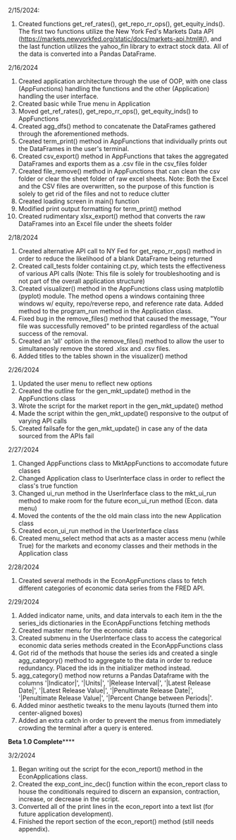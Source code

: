 2/15/2024:
1) Created functions get_ref_rates(), get_repo_rr_ops(), get_equity_inds(). The first two functions utilize the New York Fed's Markets Data API (https://markets.newyorkfed.org/static/docs/markets-api.html#/), and the last function utilizes the yahoo_fin library to extract stock data. All of the data is converted into a Pandas DataFrame.

2/16/2024
1) Created application architecture through the use of OOP, with one class (AppFunctions) handling the functions and the other (Application) handling the user interface.
2) Created basic while True menu in Application
3) Moved get_ref_rates(), get_repo_rr_ops(), get_equity_inds() to AppFunctions
4) Created agg_dfs() method to concatenate the DataFrames gathered through the aforementioned methods.
5) Created term_print() method in AppFunctions that individually prints out the DataFrames in the user's terminal.
6) Created csv_export() method in AppFunctions that takes the aggregated DataFrames and exports them as a .csv file in the csv_files folder
7) Created file_remove() method in AppFunctions that can clean the csv folder or clear the sheet folder of raw excel sheets. Note: Both the Excel and the CSV files are overwritten, so the purpose of this function is solely to get rid of the files and not to reduce clutter
8) Created loading screen in main() function
9) Modified print output formatting for term_print() method
10) Created rudimentary xlsx_export() method that converts the raw DataFrames into an Excel file under the sheets folder

2/18/2024
1) Created alternative API call to NY Fed for get_repo_rr_ops() method in order to reduce the likelihood of a blank DataFrame being returned
2) Created call_tests folder containing ct.py, which tests the effectiveness of various API calls (Note: This file is solely for troubleshooting and is not part of the overall application structure)
3) Created visualizer() method in the AppFunctions class using matplotlib (pyplot) module. The method opens a windows containing three windows w/ equity, repo/reverse repo, and reference rate data. Added method to the program_run method in the Application class.
4) Fixed bug in the remove_files() method that caused the message, "Your file was successfully removed" to be printed regardless of the actual success of the removal.
5) Created an 'all' option in the remove_files() method to allow the user to simultaneosly remove the stored .xlsx and .csv files.
6) Added titles to the tables shown in the visualizer() method

2/26/2024
1) Updated the user menu to reflect new options
2) Created the outline for the gen_mkt_update() method in the AppFunctions class
3) Wrote the script for the market report in the gen_mkt_update() method
4) Made the script within the gen_mkt_update() responsive to the output of varying API calls
5) Created failsafe for the gen_mkt_update() in case any of the data sourced from the APIs fail

2/27/2024
1) Changed AppFunctions class to MktAppFunctions to accomodate future classes
2) Changed Application class to UserInterface class in order to reflect the class's true function
3) Changed ui_run method in the UserInferface class to the mkt_ui_run method to make room for the future econ_ui_run method (Econ. data menu)
4) Moved the contents of the the old main class into the new Application class
5) Created econ_ui_run method in the UserInterface class
6) Created menu_select method that acts as a master access menu (while True) for the markets and economy classes and their methods in the Application class 

2/28/2024
1) Created several methods in the EconAppFunctions class to fetch different categories of economic data series from the FRED API.

2/29/2024
1) Added indicator name, units, and data intervals to each item in the the series_ids dictionaries in the EconAppFunctions fetching methods
2) Created master menu for the economic data
3) Created submenu in the UserInterface class to access the categorical economic data series methods created in the EconAppFunctions class
4) Got rid of the methods that house the series ids and created a single agg_category() method to aggregate to the data in order to reduce redundancy. Placed the ids in the initializer method instead.
5) agg_category() method now returns a Pandas Dataframe with the columns '|Indicator|', '|Units|', '|Release Interval|', '|Latest Release Date|', '|Latest Release Value|', '|Penultimate Release Date|', '|Penultimate Release Value|', '|Percent Change between Periods|'.
6) Added minor aesthetic tweaks to the menu layouts (turned them into center-aligned boxes)
7) Added an extra catch in order to prevent the menus from immediately crowding the terminal after a query is entered.

********Beta 1.0 Complete************

3/2/2024
1) Began writing out the script for the econ_report() method in the EconApplications class.
2) Created the exp_cont_inc_dec() function within the econ_report class to house the conditionals required to discern an expansion, contraction, increase, or decrease in the script.
3) Converted all of the print lines in the econ_report into a text list (for future application development).
4) Finished the report section of the econ_report() method (still needs appendix).
